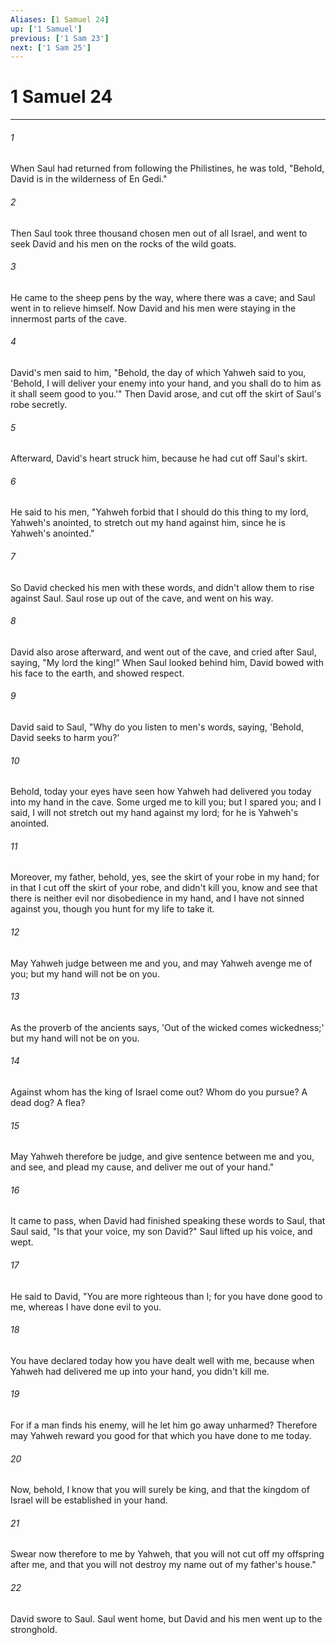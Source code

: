 ```yaml
---
Aliases: [1 Samuel 24]
up: ['1 Samuel']
previous: ['1 Sam 23']
next: ['1 Sam 25']
---
```

# 1 Samuel 24
***





###### 1 

When Saul had returned from following the Philistines, he was told, "Behold, David is in the wilderness of En Gedi." 



###### 2 

Then Saul took three thousand chosen men out of all Israel, and went to seek David and his men on the rocks of the wild goats. 



###### 3 

He came to the sheep pens by the way, where there was a cave; and Saul went in to relieve himself. Now David and his men were staying in the innermost parts of the cave. 



###### 4 

David's men said to him, "Behold, the day of which Yahweh said to you, 'Behold, I will deliver your enemy into your hand, and you shall do to him as it shall seem good to you.'" Then David arose, and cut off the skirt of Saul's robe secretly. 



###### 5 

Afterward, David's heart struck him, because he had cut off Saul's skirt. 



###### 6 

He said to his men, "Yahweh forbid that I should do this thing to my lord, Yahweh's anointed, to stretch out my hand against him, since he is Yahweh's anointed." 



###### 7 

So David checked his men with these words, and didn't allow them to rise against Saul. Saul rose up out of the cave, and went on his way. 



###### 8 

David also arose afterward, and went out of the cave, and cried after Saul, saying, "My lord the king!" When Saul looked behind him, David bowed with his face to the earth, and showed respect. 



###### 9 

David said to Saul, "Why do you listen to men's words, saying, 'Behold, David seeks to harm you?' 



###### 10 

Behold, today your eyes have seen how Yahweh had delivered you today into my hand in the cave. Some urged me to kill you; but I spared you; and I said, I will not stretch out my hand against my lord; for he is Yahweh's anointed. 



###### 11 

Moreover, my father, behold, yes, see the skirt of your robe in my hand; for in that I cut off the skirt of your robe, and didn't kill you, know and see that there is neither evil nor disobedience in my hand, and I have not sinned against you, though you hunt for my life to take it. 



###### 12 

May Yahweh judge between me and you, and may Yahweh avenge me of you; but my hand will not be on you. 



###### 13 

As the proverb of the ancients says, 'Out of the wicked comes wickedness;' but my hand will not be on you. 



###### 14 

Against whom has the king of Israel come out? Whom do you pursue? A dead dog? A flea? 



###### 15 

May Yahweh therefore be judge, and give sentence between me and you, and see, and plead my cause, and deliver me out of your hand." 



###### 16 

It came to pass, when David had finished speaking these words to Saul, that Saul said, "Is that your voice, my son David?" Saul lifted up his voice, and wept. 



###### 17 

He said to David, "You are more righteous than I; for you have done good to me, whereas I have done evil to you. 



###### 18 

You have declared today how you have dealt well with me, because when Yahweh had delivered me up into your hand, you didn't kill me. 



###### 19 

For if a man finds his enemy, will he let him go away unharmed? Therefore may Yahweh reward you good for that which you have done to me today. 



###### 20 

Now, behold, I know that you will surely be king, and that the kingdom of Israel will be established in your hand. 



###### 21 

Swear now therefore to me by Yahweh, that you will not cut off my offspring after me, and that you will not destroy my name out of my father's house." 



###### 22 

David swore to Saul. Saul went home, but David and his men went up to the stronghold.
